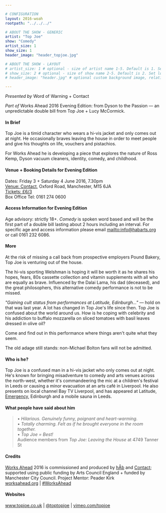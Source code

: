 ```yaml
---

# CONFIGURATION
layout: 2016-woah
rootpath: "../../../"

# ABOUT THE SHOW - GENERIC
artist: "Top Joe"
show: "Comedy"
artist_size: 1
show_size: 1
header_image: "header_topjoe.jpg"

# ABOUT THE SHOW - LAYOUT
# artist_size: 1 # optional - size of artist name 1-5. Default is 1. Set longer names to lower values
# show_size: 2 # optional - size of show name 2-5. Default is 2. Set longer names to lower values
# header_image: "header.jpg" # optional custom background image, relative to current page

---
```

*Presented by* Word of Warning + Contact        
           
*Part of* Works Ahead 2016 Evening Edition: from Dyson to the Passion — an unpredictable double bill from Top Joe + Lucy McCormick.      
         
#### In Brief                      
Top Joe is a timid character who wears a hi-vis jacket and only comes out at night. He occasionally braves leaving the house in order to meet people and give his thoughts on life, vouchers and pistachios.            
             
For Works Ahead he is developing a piece that explores the nature of Ross Kemp, Dyson vacuum cleaners, identity, comedy, and childhood.        
             
#### Venue + Booking Details for Evening Edition        
Dates: Friday 3 + Saturday 4 June 2016, 7.30pm        
<a href="http://contactmcr.com/visit/getting-here" target="_blank">Venue: Contact</a>, Oxford Road, Manchester, M15 6JA         
<a href="http://contactmcr.com/whats-on/47292-works-ahead/booking" target="_blank">Tickets: £6/3</a>               
Box Office Tel: 0161 274 0600        
          
#### Access Information for Evening Edition         
Age advisory: strictly 18+. *Comedy* is spoken word based and will be the first part of a double bill lasting about 2 hours including an interval. For specific age and access information please email <mailto:info@habarts.org> or call 0161 232 6086.        
             
#### More            
At the risk of missing a call back from prospective employers Pound Bakery, Top Joe is venturing out of the house.          
            
The hi-vis sporting Welshman is hoping it will be worth it as he shares his hopes, fears, 80s cassette collection and vitamin supplements with all who are equally as brave. Influenced by the Dalai Lama, his dad (deceased), and the great philosophers, this alternative comedy performance is not to be missed.          
            
*"Gaining cult status from performances at Latitude, Edinburgh…"* — hold on that was last year. A lot has changed in Top Joe's life since then. Top Joe is confused about the world around us. How is he coping with celebrity and his addiction to buffalo mozzarella on sliced tomatoes with basil leaves dressed in olive oil?             
             
Come and find out in this performance where things aren't quite what they seem.          
            
The old adage still stands: non-Michael Bolton fans will not be admitted.        
            
#### Who is he?                 
Top Joe is a confused man in a hi-vis jacket who only comes out at night. He's known for bringing misadventure to comedy and arts venues across the north-west, whether it's commandeering the mic at a children's festival in Leeds or causing a minor evacuation at an arts café in Liverpool. He also presents on local channel Bay TV Liverpool, and has appeared at Latitude, [Emergency](/archive/2015-emergency/evening), Edinburgh and a mobile sauna in Leeds.            
             
#### What people have said about him              
>• *Hilarious. Genuinely funny, poignant and heart-warming.*<br>• *Totally charming. Felt as if he brought everyone in the room together.*<br>• *Top Joe = Best!*<br>Audience members from *Top Joe: Leaving the House* at 4749 Tanner St               
            
#### Credits         
[Works Ahead](/hab/worksahead) 2016 is commissioned and produced by [hÅb](/hab) and <a href="http://contactmcr.com" target="_blank">Contact</a>; supported using public funding by Arts Council England + funded by Manchester City Council. Project Mentor: Peader Kirk        
<a href="http://worksahead.org" target="_blank">worksahead.org</a> | <a href="http://twitter.com/hashtag/WorksAhead" target="_blank">#WorksAhead</a>            
            
#### Websites             
<a href="http://www.topjoe.co.uk" target="_blank">www.topjoe.co.uk</a> | <a href="http://twitter.com/toptopjoe" target="_blank">@toptopjoe</a> | <a href="http://vimeo.com/topjoe" target="_blank">vimeo.com/topjoe</a>
